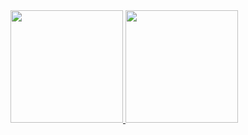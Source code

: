 <div>
  <a href="https://github.com/Serejo">
  <img height="180em" src="https://github-readme-stats.vercel.app/api?username=Serejo&count_private=true&show_icons=true&theme=dark"/>
  <img height="180em" src="https://github-readme-stats.vercel.app/api/top-langs/?username=Serejo&layout=compact&langs_count=7&theme=dark"/>
</div>
